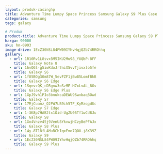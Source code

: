 ```yaml
---
layout: produk-casinghp
title: Advanture Time Lumpy Space Princess Samsung Galaxy S9 Plus Case
categories: samsung
tags: galaxy

# Produk
product-title: Advanture Time Lumpy Space Princess Samsung Galaxy S9 Plus Case
harga: 90000
sku: hn-0993
image-drive: 1EcZ30NSL84PW09IYhvHqjQZb74RROhhq
gallery:
  - url: 1R10Rv1L8svxBM5IKU2Mu98_YUQbP-8FF
    title: Galaxy Note 8
  - url: 1hvQGl-g5iwKdoJr7niX5vvTjivxlo5fe
    title: Galaxy S6
  - url: 1f85BOg30m87W_5evFZF1jBw85LomfBkB
    title: Galaxy S6 Edge
  - url: 1SqnvzQK_cDRgnw3oSzME-H7xLvAL_8Ov
    title: Galaxy S6 Edge Plus
  - url: 1XpJ9vh1PIo3bnukcaDEWU9SwvbaqBOwd
    title: Galaxy S7
  - url: 17MjCuanz_Q2PW7LB9ih5TF_KyMzqgdUc
    title: Galaxy S7 Edge
  - url: 1-3K8p7HAB2tx1Oid-UgZU05Tf1wCd8Ju
    title: Galaxy S8
  - url: 1Xo4Vnzv45j9VenU8YkvwjHCzyBePFAJx
    title: Galaxy S8 Plus
  - url: 14y-8T18fLAMuBChIqxEmo7QOU-j8X39Z
    title: Galaxy S9
  - url: 1EcZ30NSL84PW09IYhvHqjQZb74RROhhq
    title: Galaxy S9 Plus
---
```

